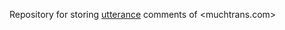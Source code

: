 Repository for storing [utterance](https://github.com/utterance/utterances) comments of <muchtrans.com>
